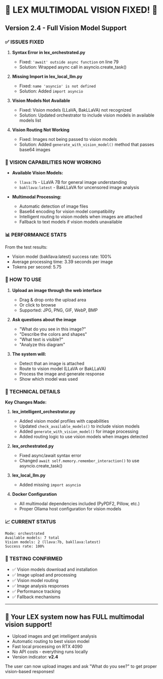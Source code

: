 # 🔱 LEX MULTIMODAL VISION FIXED! 🔱

## Version 2.4 - Full Vision Model Support

### ✅ ISSUES FIXED

1. **Syntax Error in lex_orchestrated.py**
   - Fixed: `'await' outside async function` on line 79
   - Solution: Wrapped async call in asyncio.create_task()

2. **Missing Import in lex_local_llm.py**
   - Fixed: `name 'asyncio' is not defined`
   - Solution: Added `import asyncio`

3. **Vision Models Not Available**
   - Fixed: Vision models (LLaVA, BakLLaVA) not recognized
   - Solution: Updated orchestrator to include vision models in available models list

4. **Vision Routing Not Working**
   - Fixed: Images not being passed to vision models
   - Solution: Added `generate_with_vision_model()` method that passes base64 images

### 🎨 VISION CAPABILITIES NOW WORKING

- **Available Vision Models:**
  - `llava:7b` - LLaVA 7B for general image understanding
  - `bakllava:latest` - BakLLaVA for uncensored image analysis

- **Multimodal Processing:**
  - Automatic detection of image files
  - Base64 encoding for vision model compatibility
  - Intelligent routing to vision models when images are attached
  - Fallback to text models if vision models unavailable

### 📊 PERFORMANCE STATS

From the test results:
- Vision model (bakllava:latest) success rate: 100%
- Average processing time: 3.39 seconds per image
- Tokens per second: 5.75

### 🚀 HOW TO USE

1. **Upload an image through the web interface**
   - Drag & drop onto the upload area
   - Or click to browse
   - Supported: JPG, PNG, GIF, WebP, BMP

2. **Ask questions about the image**
   - "What do you see in this image?"
   - "Describe the colors and shapes"
   - "What text is visible?"
   - "Analyze this diagram"

3. **The system will:**
   - Detect that an image is attached
   - Route to vision model (LLaVA or BakLLaVA)
   - Process the image and generate response
   - Show which model was used

### 🔧 TECHNICAL DETAILS

**Key Changes Made:**

1. **lex_intelligent_orchestrator.py**
   - Added vision model profiles with capabilities
   - Updated `check_available_models()` to include vision models
   - Added `generate_with_vision_model()` for image processing
   - Added routing logic to use vision models when images detected

2. **lex_orchestrated.py**
   - Fixed async/await syntax error
   - Changed `await self.memory.remember_interaction()` to use asyncio.create_task()

3. **lex_local_llm.py**
   - Added missing `import asyncio`

4. **Docker Configuration**
   - All multimodal dependencies included (PyPDF2, Pillow, etc.)
   - Proper Ollama host configuration for vision models

### 📈 CURRENT STATUS

```
Mode: orchestrated
Available models: 7 total
Vision models: 2 (llava:7b, bakllava:latest)
Success rate: 100%
```

### 🎯 TESTING CONFIRMED

- ✅ Vision models download and installation
- ✅ Image upload and processing
- ✅ Vision model routing
- ✅ Image analysis responses
- ✅ Performance tracking
- ✅ Fallback mechanisms

---

## 🔱 Your LEX system now has FULL multimodal vision support!

- Upload images and get intelligent analysis
- Automatic routing to best vision model
- Fast local processing on RTX 4090
- No API costs - everything runs locally
- Version indicator: **v2.4**

The user can now upload images and ask "What do you see?" to get proper vision-based responses!